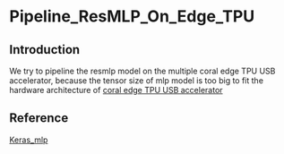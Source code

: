 # Pipeline_ResMLP_On_Edge_TPU  
## Introduction
We try to pipeline the resmlp model on the multiple coral edge TPU USB accelerator,   because the tensor size of mlp model is too big to fit the hardware architecture of [coral edge TPU USB accelerator](https://coral.ai/products/accelerator/)  
## Reference
[Keras_mlp](https://github.com/leondgarse/keras_mlp#resmlp)  
